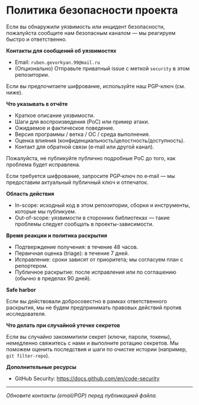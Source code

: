 # Политика безопасности проекта

Если вы обнаружили уязвимость или инцидент безопасности, пожалуйста сообщите нам безопасным каналом — мы реагируем быстро и ответственно.

**Контакты для сообщений об уязвимостях**

- Email: `ruben.gevorkyan.99@mail.ru`  
- (Опционально) Отправьте приватный issue с меткой `security` в этом репозитории.

Если вы предпочитаете шифрование, используйте наш PGP-ключ (см. ниже).

**Что указывать в отчёте**

- Краткое описание уязвимости.  
- Шаги для воспроизведения (PoC) или пример атаки.  
- Ожидаемое и фактическое поведение.  
- Версия программы / ветка / ОС / среда выполнения.  
- Оценка влияния (конфиденциальность/целостность/доступность).  
- Контакт для обратной связи (e‑mail или другой канал).

Пожалуйста, не публикуйте публично подробные PoC до того, как проблема будет исправлена.

Если требуется шифрование, запросите PGP‑ключ по e‑mail — мы предоставим актуальный публичный ключ и отпечаток.

**Область действия**

- In-scope: исходный код в этом репозитории, сборки и инструменты, которые мы публикуем.  
- Out-of-scope: уязвимости в сторонних библиотеках — такие проблемы следует сообщать в проекты-зависимости.

**Время реакции и политика раскрытия**

- Подтверждение получения: в течение 48 часов.  
- Первичная оценка (triage): в течение 7 дней.  
- Исправление: сроки зависят от приоритета; мы согласуем план с репортером.  
- Публичное раскрытие: после исправления или по соглашению (обычно в пределах 90 дней).

**Safe harbor**

Если вы действовали добросовестно в рамках ответственного раскрытия, мы не будем предпринимать правовых действий против исследователя.

**Что делать при случайной утечке секретов**

Если вы случайно закоммитили секрет (ключи, пароли, токены), немедленно свяжитесь с нами и выполните ротацию секретов. Мы поможем оценить последствия и шаги по очистке истории (например, `git filter-repo`).

**Дополнительные ресурсы**

- GitHub Security: https://docs.github.com/en/code-security

---

_Обновите контакты (email/PGP) перед публикацией файла._


